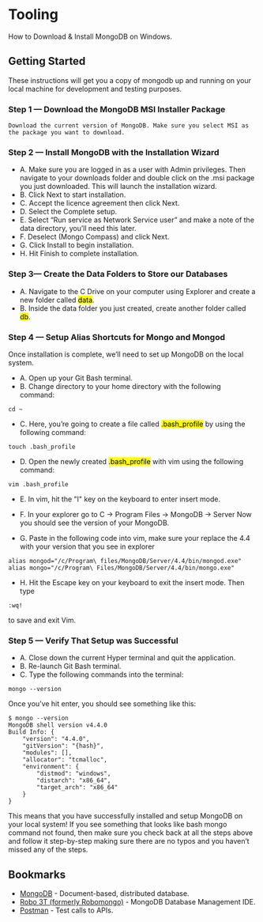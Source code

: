 # Tooling

How to Download & Install MongoDB on Windows.

## Getting Started

These instructions will get you a copy of mongodb up and running on your local machine for development and testing purposes.

### Step 1 — Download the MongoDB MSI Installer Package
```
Download the current version of MongoDB. Make sure you select MSI as the package you want to download.
```

### Step 2 — Install MongoDB with the Installation Wizard
* A. Make sure you are logged in as a user with Admin privileges. Then navigate to your downloads folder and double click on the .msi package you just downloaded. This will launch the installation wizard.
* B. Click Next to start installation.
* C. Accept the licence agreement then click Next.
* D. Select the Complete setup.
* E. Select “Run service as Network Service user” and make a note of the data directory, you’ll need this later.
* F. Deselect (Mongo Compass) and click Next.
* G. Click Install to begin installation.
* H. Hit Finish to complete installation.


### Step 3— Create the Data Folders to Store our Databases
* A. Navigate to the C Drive on your computer using Explorer and create a new folder called <mark>data</mark>.
* B. Inside the data folder you just created, create another folder called <mark>db</mark>.


### Step 4 — Setup Alias Shortcuts for Mongo and Mongod
Once installation is complete, we’ll need to set up MongoDB on the local system.
* A. Open up your Git Bash terminal.
* B. Change directory to your home directory with the following command:
```
cd ~
```
* C. Here, you’re going to create a file called <mark>.bash_profile</mark> by using the following command:
```
touch .bash_profile
```
* D. Open the newly created <mark>.bash_profile</mark> with vim using the following command:
```
vim .bash_profile
```
* E. In vim, hit the "I" key on the keyboard to enter insert mode.

* F. In your explorer go to C → Program Files → MongoDB → Server
Now you should see the version of your MongoDB.

* G. Paste in the following code into vim, make sure your replace the 4.4 with your version that you see in explorer
```
alias mongod="/c/Program\ files/MongoDB/Server/4.4/bin/mongod.exe"
alias mongo="/c/Program\ Files/MongoDB/Server/4.4/bin/mongo.exe"
```
* H. Hit the Escape key on your keyboard to exit the insert mode. Then type
```
:wq!
```
to save and exit Vim.

### Step 5 — Verify That Setup was Successful
* A. Close down the current Hyper terminal and quit the application.
* B. Re-launch Git Bash terminal.
* C. Type the following commands into the terminal:
```
mongo --version
```
Once you’ve hit enter, you should see something like this:
```
$ mongo --version
MongoDB shell version v4.4.0
Build Info: {
    "version": "4.4.0",
    "gitVersion": "{hash}",
    "modules": [],
    "allocator": "tcmalloc",
    "environment": {
        "distmod": "windows",
        "distarch": "x86_64",
        "target_arch": "x86_64"
    }
}
```

This means that you have successfully installed and setup MongoDB on your local system!
If you see something that looks like bash mongo command not found, then make sure you check back at all the steps above and follow it step-by-step making sure there are no typos and you haven’t missed any of the steps.

## Bookmarks

* [MongoDB](https://www.mongodb.com/try/download/community) - Document-based, distributed database.
* [Robo 3T (formerly Robomongo)](https://robomongo.org/download) - MongoDB Database Management IDE.
* [Postman](https://www.postman.com/downloads/) - Test calls to APIs.
